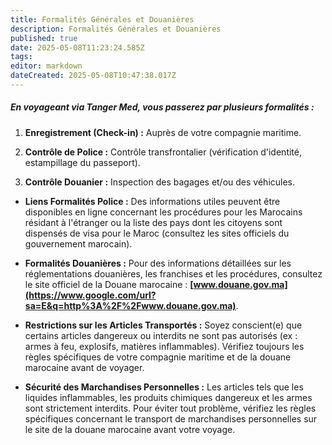 ```yaml
---
title: Formalités Générales et Douanières
description: Formalités Générales et Douanières
published: true
date: 2025-05-08T11:23:24.585Z
tags: 
editor: markdown
dateCreated: 2025-05-08T10:47:38.017Z
---
```


##### En voyageant via Tanger Med, vous passerez par plusieurs formalités :

  1.  **Enregistrement \(Check-in\) :** Auprès de votre compagnie maritime.

  2.  **Contrôle de Police :** Contrôle transfrontalier \(vérification d'identité, estampillage du passeport\).

  3.  **Contrôle Douanier :** Inspection des bagages et/ou des véhicules.



  *  **Liens Formalités Police :** Des informations utiles peuvent être disponibles en ligne concernant les procédures pour les Marocains résidant à l'étranger ou la liste des pays dont les citoyens sont dispensés de visa pour le Maroc \(consultez les sites officiels du gouvernement marocain\).

  *  **Formalités Douanières :** Pour des informations détaillées sur les réglementations douanières, les franchises et les procédures, consultez le site officiel de la Douane marocaine : **[www.douane.gov.ma](https://www.google.com/url?sa=E&q=http%3A%2F%2Fwww.douane.gov.ma)**.

  *  **Restrictions sur les Articles Transportés :** Soyez conscient\(e\) que certains articles dangereux ou interdits ne sont pas autorisés \(ex : armes à feu, explosifs, matières inflammables\). Vérifiez toujours les règles spécifiques de votre compagnie maritime et de la douane marocaine avant de voyager.

  *  **Sécurité des Marchandises Personnelles :** Les articles tels que les liquides inflammables, les produits chimiques dangereux et les armes sont strictement interdits. Pour éviter tout problème, vérifiez les règles spécifiques concernant le transport de marchandises personnelles sur le site de la douane marocaine avant votre voyage.